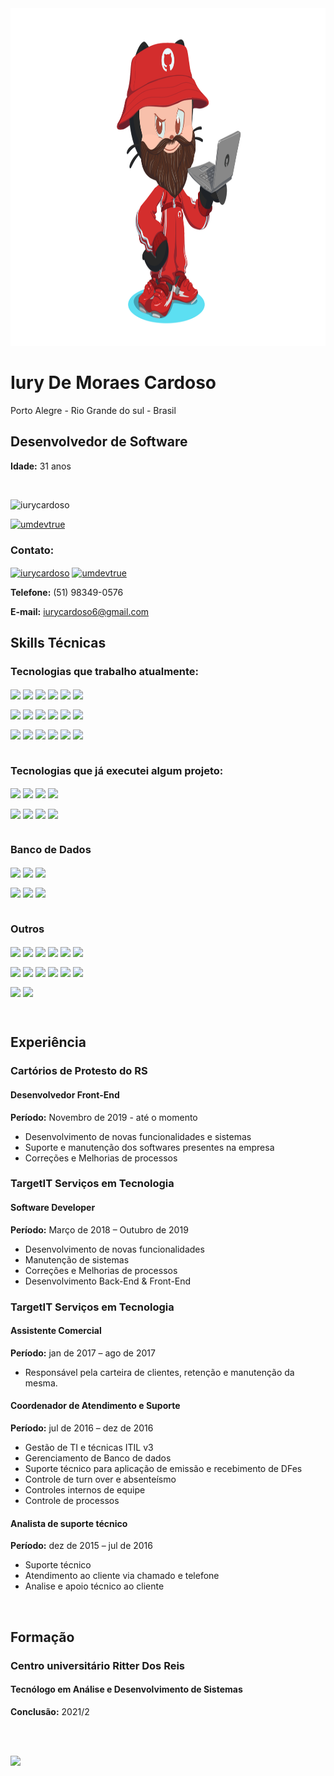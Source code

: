 



<img src="https://github.com/iurycardoso/octoiury/blob/main/octocat.png" height="540" width="960"/>

</br>


# Iury De Moraes Cardoso

Porto Alegre - Rio Grande do sul - Brasil

## Desenvolvedor de Software

**Idade:** 31 anos

</br>



<p align="left"> <img src="https://komarev.com/ghpvc/?username=iurycardoso&label=Profile%20views&color=0e75b6&style=flat" alt="iurycardoso" /> </p>



<p align="left"> <a href="https://twitter.com/umdevtrue" target="blank"><img src="https://img.shields.io/twitter/follow/umdevtrue?logo=twitter&style=for-the-badge" alt="umdevtrue" /></a> </p>

<h3 align="left">Contato:</h3>
<p align="left">
<a href="https://linkedin.com/in/iurycardoso" target="blank"><img align="center" src="https://raw.githubusercontent.com/rahuldkjain/github-profile-readme-generator/master/src/images/icons/Social/linked-in-alt.svg" alt="iurycardoso" height="30" width="40" /></a>
<a href="https://instagram.com/umdevtrue" target="blank"><img align="center" src="https://raw.githubusercontent.com/rahuldkjain/github-profile-readme-generator/master/src/images/icons/Social/instagram.svg" alt="umdevtrue" height="30" width="40" /></a>
</p>


**Telefone:** (51) 98349-0576

**E-mail:** iurycardoso6@gmail.com
<br>

## Skills Técnicas


### Tecnologias que trabalho atualmente:
<div>
 <p>
<img src="https://img.shields.io/badge/HTML5-E34F26?style=for-the-badge&logo=html5&logoColor=white" align="center" />
<img src="https://img.shields.io/badge/CSS3-1572B6?style=for-the-badge&logo=css3&logoColor=white" align="center" />
<img src="https://img.shields.io/badge/JavaScript-323330?style=for-the-badge&logo=javascript&logoColor=F7DF1E" align="center" />
<img src="https://img.shields.io/badge/TypeScript-007ACC?style=for-the-badge&logo=typescript&logoColor=white" align="center"/>
<img src="https://img.shields.io/badge/PostgreSQL-316192?style=for-the-badge&logo=postgresql&logoColor=white" align="center"  />
<img src="https://img.shields.io/badge/MongoDB-4EA94B?style=for-the-badge&logo=mongodb&logoColor=white" align="center" />
 </p>
 <p>
<img src="https://img.shields.io/badge/Sass-CC6699?style=for-the-badge&logo=sass&logoColor=white" align="center" /> 
<img src="https://img.shields.io/badge/React-20232A?style=for-the-badge&logo=react&logoColor=61DAFB" align="center"  />
<img src="https://img.shields.io/badge/Angular-DD0031?style=for-the-badge&logo=angular&logoColor=white" align="center"  />
<img src="https://img.shields.io/badge/Bootstrap-563D7C?style=for-the-badge&logo=bootstrap&logoColor=white" align="center"  />
<img src="https://img.shields.io/badge/styled--components-DB7093?style=for-the-badge&logo=styled-components&logoColor=white" align="center"  />
<img src="https://img.shields.io/badge/storybook-FF4785?style=for-the-badge&logo=storybook&logoColor=white" align="center"  />
 </p>
<img src="https://img.shields.io/badge/GraphQl-E10098?style=for-the-badge&logo=graphql&logoColor=white" align="center"  />
<img src="https://img.shields.io/badge/Docker-2CA5E0?style=for-the-badge&logo=docker&logoColor=white" align="center"  />
<img src="https://img.shields.io/badge/next.js-000000?style=for-the-badge&logo=nextdotjs&logoColor=white" align="center" />

<img src="https://img.shields.io/badge/firebase-ffca28?style=for-the-badge&logo=firebase&logoColor=black" align="center"  />
<img src="https://img.shields.io/badge/strapi-2e7eea?style=for-the-badge&logo=strapi&logoColor=white" align="center" />
<img src="https://img.shields.io/badge/Amazon_AWS-FF9900?style=for-the-badge&logo=amazonaws&logoColor=white" align="center" />
</div>

<br>

### Tecnologias que já executei algum projeto: 
<div>
 <p>
<img src="https://img.shields.io/badge/Node.js-339933?style=for-the-badge&logo=nodedotjs&logoColor=white" align="center" >
<img src="https://img.shields.io/badge/React_Native-20232A?style=for-the-badge&logo=react&logoColor=61DAFB" align="center" >
<img src="https://img.shields.io/badge/Laravel-FF2D20?style=for-the-badge&logo=laravel&logoColor=white" align="center" >
<img src="https://img.shields.io/badge/Java-ED8B00?style=for-the-badge&logo=java&logoColor=white" align="center" >
 </p>
<img src="https://img.shields.io/badge/PHP-777BB4?style=for-the-badge&logo=php&logoColor=white" align="center" >
<img src="https://img.shields.io/badge/C%23-239120?style=for-the-badge&logo=c-sharp&logoColor=white" align="center" >
<img src="https://img.shields.io/badge/.NET-512BD4?style=for-the-badge&logo=dotnet&logoColor=white" align="center" >
<img src="https://img.shields.io/badge/C-00599C?style=for-the-badge&logo=c&logoColor=white" align="center" >
</div>

</br>

### Banco de Dados
<div>
 <p>
<img src="https://img.shields.io/badge/MySQL-005C84?style=for-the-badge&logo=mysql&logoColor=white" align="center" >
<img src="https://img.shields.io/badge/PostgreSQL-316192?style=for-the-badge&logo=postgresql&logoColor=white" align="center" >
<img src="https://img.shields.io/badge/Microsoft%20SQL%20Server-CC2927?style=for-the-badge&logo=microsoft%20sql%20server&logoColor=white" align="center" >
 </p>
<img src="https://img.shields.io/badge/redis-%23DD0031.svg?&style=for-the-badge&logo=redis&logoColor=white" align="center" >
<img src="https://img.shields.io/badge/SQLite-07405E?style=for-the-badge&logo=sqlite&logoColor=white" align="center" >
<img src="https://img.shields.io/badge/MongoDB-4EA94B?style=for-the-badge&logo=mongodb&logoColor=white" align="center" >

</div>

</br>


### Outros
<div>
<p>
<img src="https://img.shields.io/badge/PLSQL-F80000?style=for-the-badge&logo=oracle&logoColor=black" align="center" >
<img src="https://img.shields.io/badge/rabbitmq-%23FF6600.svg?&style=for-the-badge&logo=rabbitmq&logoColor=white" align="center" >
<img src="https://img.shields.io/badge/Jest-C21325?style=for-the-badge&logo=jest&logoColor=white" align="center" >
<img src="https://img.shields.io/badge/Material--UI-0081CB?style=for-the-badge&logo=material-ui&logoColor=white" align="center" >
<img src="https://img.shields.io/badge/SAP-0FAAFF?style=for-the-badge&logo=sap&logoColor=white" align="center" >
<img src="https://img.shields.io/badge/Git-F05032?style=for-the-badge&logo=git&logoColor=white" align="center" >
</p>
 <p>
<img src="https://img.shields.io/badge/Cypress-17202C?style=for-the-badge&logo=cypress&logoColor=white" align="center" >
<img src="https://img.shields.io/badge/GitBook-7B36ED?style=for-the-badge&logo=gitbook&logoColor=white" align="center" >
<img src="https://img.shields.io/badge/Jasmine-8A4182?style=for-the-badge&logo=Jasmine&logoColor=white" align="center" >
<img src="https://img.shields.io/badge/Swagger-85EA2D?style=for-the-badge&logo=Swagger&logoColor=white" align="center" >
<img src="https://img.shields.io/badge/JWT-000000?style=for-the-badge&logo=JSON%20web%20tokens&logoColor=white" align="center" >
<img src="https://img.shields.io/badge/Netlify-00C7B7?style=for-the-badge&logo=netlify&logoColor=white" align="center" >
  </p>
<p>
<img src="https://img.shields.io/badge/Figma-F24E1E?style=for-the-badge&logo=figma&logoColor=white" align="center" >
<img src="https://img.shields.io/badge/eslint-3A33D1?style=for-the-badge&logo=eslint&logoColor=white" align="center" >
</p>
</div>



</br>

## Experiência

### Cartórios de Protesto do RS
#### Desenvolvedor Front-End
**Período:** Novembro de 2019 - até o momento

- Desenvolvimento de novas funcionalidades e sistemas
- Suporte e manutenção dos softwares presentes na empresa
- Correções e Melhorias de processos

### TargetIT Serviços em Tecnologia
#### Software Developer
**Período:** Março de 2018 – Outubro de 2019

- Desenvolvimento de novas funcionalidades 
- Manutenção de sistemas
- Correções e Melhorias de processos 
- Desenvolvimento Back-End & Front-End


### TargetIT Serviços em Tecnologia
#### Assistente Comercial
**Período:** jan de 2017 – ago de 2017

- Responsável pela carteira de clientes, retenção e manutenção da mesma. 

#### Coordenador de Atendimento e Suporte
**Período:** jul de 2016 – dez de 2016

- Gestão de TI e técnicas ITIL v3
- Gerenciamento de Banco de dados
- Suporte técnico para aplicação de emissão e recebimento de DFes 
- Controle de turn over e absenteísmo
- Controles internos de equipe
- Controle de processos 

#### Analista de suporte técnico
**Período:** dez de 2015 – jul de 2016

- Suporte técnico 
- Atendimento ao cliente via chamado e telefone 
- Analise e apoio técnico ao cliente


</br>

## Formação

### Centro universitário Ritter Dos Reis
#### Tecnólogo em Análise e Desenvolvimento de Sistemas
**Conclusão:** 2021/2

</br>

 

<br clear="both">

<p align="left">
  <img alig src="https://github.com/iurycardoso/iurycardoso/blob/output/github-contribution-grid-snake.svg" />
</p>

